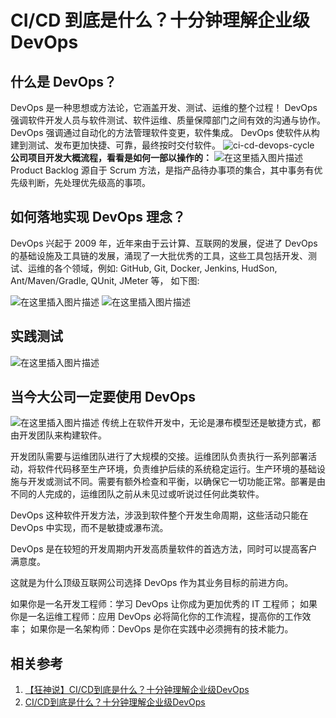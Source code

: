 # CI/CD 到底是什么？十分钟理解企业级 DevOps

## 什么是 DevOps？

DevOps 是一种思想或方法论，它涵盖开发、测试、运维的整个过程！
DevOps 强调软件开发人员与软件测试、软件运维、质量保障部门之间有效的沟通与协作。
DevOps 强调通过自动化的方法管理软件变更，软件集成。
DevOps 使软件从构建到测试、发布更加快捷、可靠，最终按时交付软件。
![ci-cd-devops-cycle](https://cdn.jsdelivr.net/gh/Auto-SK/CDN/Articles/CI-CD-DevOps/ci-cd-devops-cycle.png)
**公司项目开发大概流程，看看是如何一部以操作的：**
![在这里插入图片描述](https://cdn.jsdelivr.net/gh/Auto-SK/CDN/Articles/CI-CD-DevOps/20201029203357613.png)
Product Backlog 源自于 Scrum 方法，是指产品待办事项的集合，其中事务有优先级判断，先处理优先级高的事项。

## 如何落地实现 DevOps 理念？

DevOps 兴起于 2009 年，近年来由于云计算、互联网的发展，促进了 DevOps 的基础设施及工具链的发展，涌现了一大批优秀的工具，这些工具包括开发、测试、运维的各个领域，例如: GitHub, Git, Docker, Jenkins, HudSon, Ant/Maven/Gradle, QUnit, JMeter 等， 如下图:

![在这里插入图片描述](https://cdn.jsdelivr.net/gh/Auto-SK/CDN/Articles/CI-CD-DevOps/123.jpg)
![在这里插入图片描述](http://www.jamesbowman.me/post/cdlandscape/ContinuousDeliveryToolLandscape-fullsize.jpeg)

## 实践测试

![在这里插入图片描述](https://cdn.jsdelivr.net/gh/Auto-SK/CDN/Articles/CI-CD-DevOps/2020102920395837.png)

## 当今大公司一定要使用 DevOps

![在这里插入图片描述](https://cdn.jsdelivr.net/gh/Auto-SK/CDN/Articles/CI-CD-DevOps/20201029204222548.png)
传统上在软件开发中，无论是瀑布模型还是敏捷方式，都由开发团队来构建软件。

开发团队需要与运维团队进行了大规模的交接。运维团队负责执行一系列部署活动，将软件代码移至生产环境，负责维护后续的系统稳定运行。生产环境的基础设施与开发或测试不同。需要有额外检查和平衡，以确保它一切功能正常。部署是由不同的人完成的，运维团队之前从未见过或听说过任何此类软件。

DevOps 这种软件开发方法，涉汲到软件整个开发生命周期，这些活动只能在 DevOps 中实现，而不是敏捷或瀑布流。

DevOps 是在较短的开发周期内开发高质量软件的首选方法，同时可以提高客户满意度。

这就是为什么顶级互联网公司选择 DevOps 作为其业务目标的前进方向。

如果你是一名开发工程师：学习 DevOps 让你成为更加优秀的 IT 工程师；
如果你是一名运维工程师：应用 DevOps 必将简化你的工作流程，提高你的工作效率；
如果你是一名架构师：DevOps 是你在实践中必须拥有的技术能力。

## 相关参考

1. [【狂神说】CI/CD到底是什么？十分钟理解企业级DevOps](https://www.bilibili.com/video/av285879510/)
2. [CI/CD到底是什么？十分钟理解企业级DevOps](https://blog.csdn.net/qq_40649503/article/details/109368795)